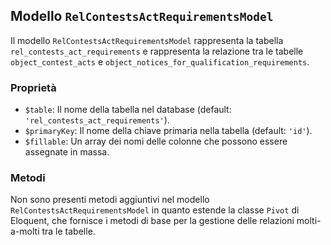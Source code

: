 ## Modello `RelContestsActRequirementsModel`

Il modello `RelContestsActRequirementsModel` rappresenta la tabella `rel_contests_act_requirements` e rappresenta la relazione tra le tabelle `object_contest_acts` e `object_notices_for_qualification_requirements`.

### Proprietà

* `$table`: Il nome della tabella nel database (default: `'rel_contests_act_requirements'`).
* `$primaryKey`: Il nome della chiave primaria nella tabella (default: `'id'`).
* `$fillable`: Un array dei nomi delle colonne che possono essere assegnate in massa.

### Metodi

Non sono presenti metodi aggiuntivi nel modello `RelContestsActRequirementsModel` in quanto estende la classe `Pivot` di Eloquent, che fornisce i metodi di base per la gestione delle relazioni molti-a-molti tra le tabelle.
